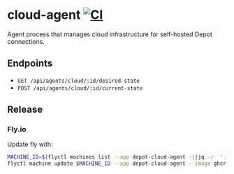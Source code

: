 # cloud-agent [![CI](https://github.com/depot/cloud-agent/workflows/CI/badge.svg)](https://github.com/depot/cloud-agent/actions)

Agent process that manages cloud infrastructure for self-hosted Depot connections.

## Endpoints

- `GET /api/agents/cloud/:id/desired-state`
- `POST /api/agents/cloud/:id/current-state`

## Release

### Fly.io

Update fly with:

```sh
MACHINE_ID=$(flyctl machines list --app depot-cloud-agent -j|jq -r  '.[0].id')
flyctl machine update $MACHINE_ID --app depot-cloud-agent --image ghcr.io/depot/cloud-agent:2.30.2 --yes
```
